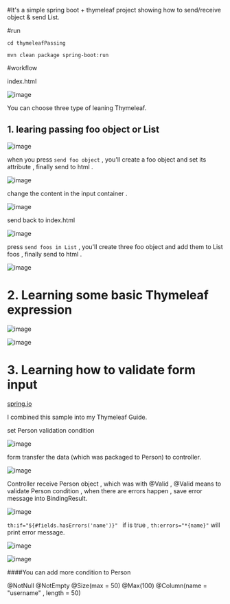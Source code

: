 #It's a simple spring boot + thymeleaf project showing how to send/receive object & send List<T>.


#run

`cd thymeleafPassing`


`mvn clean package spring-boot:run`

#workflow

index.html

![image](https://dl.dropboxusercontent.com/u/47510080/markdown/spring/thymeleaf2/7.png)

You can choose three type of leaning Thymeleaf.





## 1. learing passing foo object or List<foo>


![image](https://dl.dropboxusercontent.com/u/47510080/markdown/spring/thymeleaf/28.png)

when you press `send foo object` , you'll create a foo object and set its attribute , finally send to html .

![image](https://dl.dropboxusercontent.com/u/47510080/markdown/spring/thymeleaf/29.png)

change the content in the input container .

![image](https://dl.dropboxusercontent.com/u/47510080/markdown/spring/thymeleaf/30.png)

send back to index.html

![image](https://dl.dropboxusercontent.com/u/47510080/markdown/spring/thymeleaf/31.png)

press  `send foos in List` , you'll create three foo object and add them to List<Foo> foos , finally send to html .

![image](https://dl.dropboxusercontent.com/u/47510080/markdown/spring/thymeleaf/32.png)


# 2. Learning some basic Thymeleaf expression


![image](https://dl.dropboxusercontent.com/u/47510080/markdown/spring/thymeleaf2/1.png)

![image](https://dl.dropboxusercontent.com/u/47510080/markdown/spring/thymeleaf2/2.png)



# 3. Learning how to validate form input


[spring.io](http://spring.io/guides/gs/validating-form-input/)

I combined this sample into my Thymeleaf Guide.


set Person validation condition

![image](https://dl.dropboxusercontent.com/u/47510080/markdown/spring/thymeleaf2/3.png)

form transfer the data (which was packaged to Person) to controller. 

![image](https://dl.dropboxusercontent.com/u/47510080/markdown/spring/thymeleaf2/5.png)

Controller receive Person object , which was with @Valid , @Valid means to validate  Person condition , when there are errors happen , save error message into BindingResult.


![image](https://dl.dropboxusercontent.com/u/47510080/markdown/spring/thymeleaf2/4.png)

`th:if="${#fields.hasErrors('name')}" ` if is true , `th:errors="*{name}"` will print error message.


![image](https://dl.dropboxusercontent.com/u/47510080/markdown/spring/thymeleaf2/5.png)

![image](https://dl.dropboxusercontent.com/u/47510080/markdown/spring/thymeleaf2/6.png)



####You can add more condition to Person

@NotNull
@NotEmpty
@Size(max = 50)
@Max(100)
@Column(name = "username" , length = 50)













